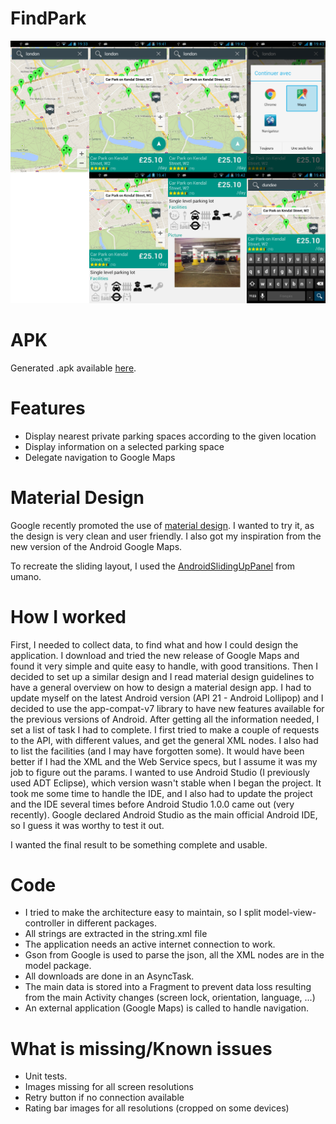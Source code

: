 FindPark
========

![Screenshots](screenshots/screenshots.png)

APK
===
Generated .apk available [here](https://github.com/matthiaslao/justparktest/raw/master/FindPark.apk).

Features
========
* Display nearest private parking spaces according to the given location
* Display information on a selected parking space
* Delegate navigation to Google Maps

Material Design
===============
Google recently promoted the use of [material design](http://www.google.com/design/spec/patterns/promoted-actions.html).
I wanted to try it, as the design is very clean and user friendly.
I also got my inspiration from the new version of the Android Google Maps.

To recreate the sliding layout, I used the [AndroidSlidingUpPanel](https://github.com/umano/AndroidSlidingUpPanel) from umano.

How I worked
============
First, I needed to collect data, to find what and how I could design the application.
I download and tried the new release of Google Maps and found it very simple and quite easy to handle, with good transitions.
Then I decided to set up a similar design and I read material design guidelines to have a general overview on how to design a material design app.
I had to update myself on the latest Android version (API 21 - Android Lollipop) and 
I decided to use the app-compat-v7 library to have new features available for the previous versions of Android.
After getting all the information needed, I set a list of task I had to complete.
I first tried to make a couple of requests to the API, with different values, and get the general XML nodes.
I also had to list the facilities (and I may have forgotten some). It would have been better if I had the XML and the Web Service specs, 
but I assume it was my job to figure out the params.
I wanted to use Android Studio (I previously used ADT Eclipse), which version wasn't stable when I began the project. It took me some time to handle 
the IDE, and I also had to update the project and the IDE several times before Android Studio 1.0.0 came out (very recently). Google declared Android
Studio as the main official Android IDE, so I guess it was worthy to test it out.

I wanted the final result to be something complete and usable.

Code
====
* I tried to make the architecture easy to maintain, so I split model-view-controller in different packages.
* All strings are extracted in the string.xml file
* The application needs an active internet connection to work.
* Gson from Google is used to parse the json, all the XML nodes are in the model package.
* All downloads are done in an AsyncTask.
* The main data is stored into a Fragment to prevent data loss resulting from the main Activity changes (screen lock, orientation, language, ...)
* An external application (Google Maps) is called to handle navigation.

What is missing/Known issues
============================
* Unit tests.
* Images missing for all screen resolutions
* Retry button if no connection available
* Rating bar images for all resolutions (cropped on some devices)

